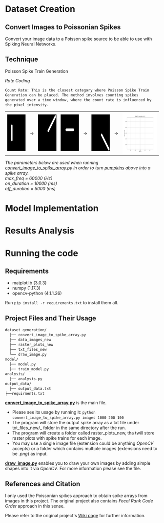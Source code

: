 # Dataset Creation

## Convert Images to Poissonian Spikes

Convert your image data to a Poisson spike source to be able to use with Spiking Neural Networks.
## Technique


Poisson Spike Train Generation


  *Rate Coding*


    Count Rate: This is the closest category where Poisson Spike Train Generation can be placed. The method involves counting spikes generated over a time window, where the count rate is influenced by the pixel intensity.

<div align="center">
  <table>
    <tr>
      <td> <img src="dataset\images\angle_0_pos_0_var_0.png" alt="Vertical Line" height="120"> </td>
      <td> &rarr; </td>
      <td> <img src="dataset\images\angle_45_corner_1_var_28.png" alt= "45 degrees Line"  height="120"> </td>
      <td> <img src="dataset\images\angle_90_pos_1_var_40.png" alt= "Horizontal Line"  height="120"> </td>
      <td> &rarr; </td>
      <td> <img src="dataset\images\angle_135_corner_3_var_49.png" alt="135 degrees Line" height="120"> </td>
      <td> &rarr; </td>
      <td> <img src="dataset\raster_plots\raster_plot_angle_0_pos_0_var_0.png" alt="Horizontal Line-SpikesPlot" height="135"> </td> 
    </tr>
  </table>
</div>  

<i>
  The parameters below are used when running <a href="convert_image_to_spike_array.py">convert_image_to_spike_array.py</a> in order to turn <a href="https://unsplash.com/photos/KnZDAYgRsz8">pumpkins</a> above into a spike array. 
  <br> max_freq = 60000 (Hz)
  <br> on_duration = 10000 (ms)
  <br> off_duration = 5000 (ms)
</i>


# Model Implementation 

# Results Analysis 

# Running the code 

## Requirements
* matplotlib (3.0.3)
* numpy (1.17.3)
* opencv-python (4.1.1.26)

Run `pip install -r requirements.txt` to install them all.

## Project Files and Their Usage
```
dataset_generation/
  ├── convert_image_to_spike_array.py
  ├── data_images_new
  ├── raster_plots_new
  ├── txt_files_new
  └── draw_image.py
model/
  ├── model.py
  ├── train_model.py 
analysis/
  ├── analysis.py
output_data/
  ├── output_data.txt
├──requirments.txt

```
**[convert_image_to_spike_array.py](convert_image_to_spike_array.py)** is the main file. 
  - Please see its usage by running it: `python convert_image_to_spike_array.py images 1000 200 100`
  - The program will store the output spike array as a txt file under txt_files_new/_ folder in the same directory after the run. 
  - The program will create a folder called raster_plots_new, tha twill store  raster plots with spike trains for each image. 
  - You may use a single image file (extension could be anything _OpenCV_ accepts) or a folder which contains multiple images (extensions need to be _.png_) as input.


**[draw_image.py](draw_image.py)** enables you to draw your own images by adding simple shapes into it via _OpenCV_. For more information please see the file.


## References and Citation
I only used the Poissonian spikes approach to obtain spike arrays from images in this project. The original project also contains _Focal Rank Code Order_ approach in this sense.

Please refer to the original project's [Wiki page](https://github.com/NEvision/NE15/wiki) for further information.
